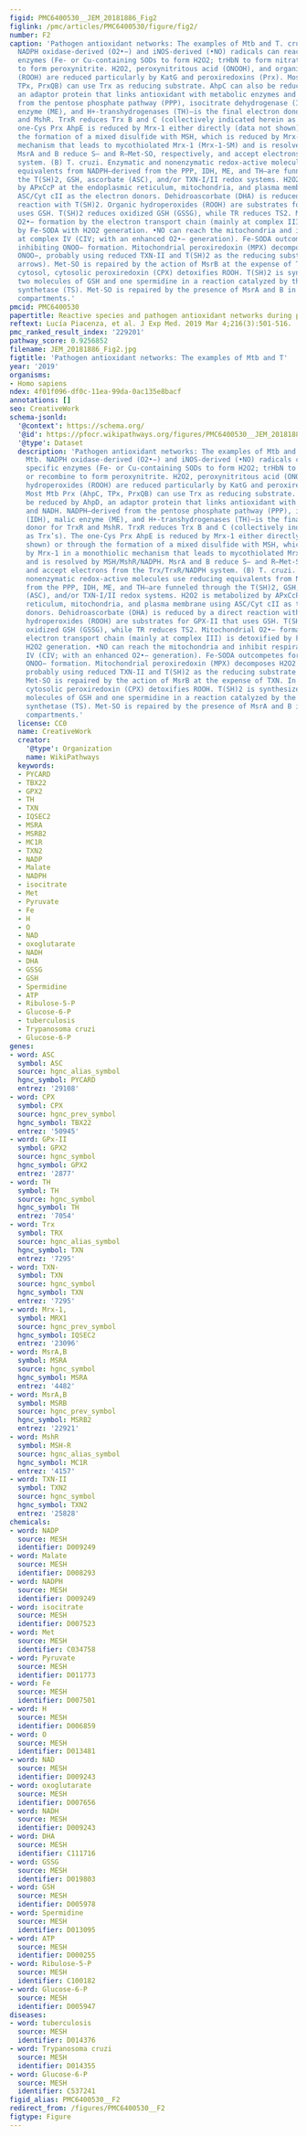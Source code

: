 ```yaml
---
figid: PMC6400530__JEM_20181886_Fig2
figlink: /pmc/articles/PMC6400530/figure/fig2/
number: F2
caption: 'Pathogen antioxidant networks: The examples of Mtb and T. cruzi. (A) Mtb.
  NADPH oxidase-derived (O2•−) and iNOS-derived (•NO) radicals can react with specific
  enzymes (Fe- or Cu-containing SODs to form H2O2; trHbN to form nitrate) or recombine
  to form peroxynitrite. H2O2, peroxynitritous acid (ONOOH), and organic hydroperoxides
  (ROOH) are reduced particularly by KatG and peroxiredoxins (Prx). Most Mtb Prx (AhpC,
  TPx, PrxQB) can use Trx as reducing substrate. AhpC can also be reduced by AhpD,
  an adaptor protein that links antioxidant with metabolic enzymes and NADH. NADPH—derived
  from the pentose phosphate pathway (PPP), isocitrate dehydrogenase (IDH), malic
  enzyme (ME), and H+-transhydrogenases (TH)—is the final electron donor for TrxR
  and MshR. TrxR reduces Trx B and C (collectively indicated herein as Trx’s). The
  one-Cys Prx AhpE is reduced by Mrx-1 either directly (data not shown) or through
  the formation of a mixed disulfide with MSH, which is reduced by Mrx-1 in a monothiolic
  mechanism that leads to mycothiolated Mrx-1 (Mrx-1-SM) and is resolved by MSH/MshR/NADPH.
  MsrA and B reduce S– and R–Met-SO, respectively, and accept electrons from the Trx/TrxR/NADPH
  system. (B) T. cruzi. Enzymatic and nonenzymatic redox-active molecules use reducing
  equivalents from NADPH—derived from the PPP, IDH, ME, and TH—are funneled through
  the T(SH)2, GSH, ascorbate (ASC), and/or TXN-I/II redox systems. H2O2 is metabolized
  by APxCcP at the endoplasmic reticulum, mitochondria, and plasma membrane using
  ASC/Cyt cII as the electron donors. Dehidroascorbate (DHA) is reduced by a direct
  reaction with T(SH)2. Organic hydroperoxides (ROOH) are substrates for GPX-II that
  uses GSH. T(SH)2 reduces oxidized GSH (GSSG), while TR reduces TS2. Mitochondrial
  O2•− formation by the electron transport chain (mainly at complex III) is detoxified
  by Fe-SODA with H2O2 generation. •NO can reach the mitochondria and inhibit respiration
  at complex IV (CIV; with an enhanced O2•− generation). Fe-SODA outcompetes for O2•−
  inhibiting ONOO− formation. Mitochondrial peroxiredoxin (MPX) decomposes H2O2 and/or
  ONOO−, probably using reduced TXN-II and T(SH)2 as the reducing substrate (dashed
  arrows). Met-SO is repaired by the action of MsrB at the expense of TXN. In the
  cytosol, cytosolic peroxiredoxin (CPX) detoxifies ROOH. T(SH)2 is synthesized from
  two molecules of GSH and one spermidine in a reaction catalyzed by the enzyme trypanothione
  synthetase (TS). Met-SO is repaired by the presence of MsrA and B in the different
  compartments.'
pmcid: PMC6400530
papertitle: Reactive species and pathogen antioxidant networks during phagocytosis.
reftext: Lucía Piacenza, et al. J Exp Med. 2019 Mar 4;216(3):501-516.
pmc_ranked_result_index: '229201'
pathway_score: 0.9256852
filename: JEM_20181886_Fig2.jpg
figtitle: 'Pathogen antioxidant networks: The examples of Mtb and T'
year: '2019'
organisms:
- Homo sapiens
ndex: 4f01f096-df0c-11ea-99da-0ac135e8bacf
annotations: []
seo: CreativeWork
schema-jsonld:
  '@context': https://schema.org/
  '@id': https://pfocr.wikipathways.org/figures/PMC6400530__JEM_20181886_Fig2.html
  '@type': Dataset
  description: 'Pathogen antioxidant networks: The examples of Mtb and T. cruzi. (A)
    Mtb. NADPH oxidase-derived (O2•−) and iNOS-derived (•NO) radicals can react with
    specific enzymes (Fe- or Cu-containing SODs to form H2O2; trHbN to form nitrate)
    or recombine to form peroxynitrite. H2O2, peroxynitritous acid (ONOOH), and organic
    hydroperoxides (ROOH) are reduced particularly by KatG and peroxiredoxins (Prx).
    Most Mtb Prx (AhpC, TPx, PrxQB) can use Trx as reducing substrate. AhpC can also
    be reduced by AhpD, an adaptor protein that links antioxidant with metabolic enzymes
    and NADH. NADPH—derived from the pentose phosphate pathway (PPP), isocitrate dehydrogenase
    (IDH), malic enzyme (ME), and H+-transhydrogenases (TH)—is the final electron
    donor for TrxR and MshR. TrxR reduces Trx B and C (collectively indicated herein
    as Trx’s). The one-Cys Prx AhpE is reduced by Mrx-1 either directly (data not
    shown) or through the formation of a mixed disulfide with MSH, which is reduced
    by Mrx-1 in a monothiolic mechanism that leads to mycothiolated Mrx-1 (Mrx-1-SM)
    and is resolved by MSH/MshR/NADPH. MsrA and B reduce S– and R–Met-SO, respectively,
    and accept electrons from the Trx/TrxR/NADPH system. (B) T. cruzi. Enzymatic and
    nonenzymatic redox-active molecules use reducing equivalents from NADPH—derived
    from the PPP, IDH, ME, and TH—are funneled through the T(SH)2, GSH, ascorbate
    (ASC), and/or TXN-I/II redox systems. H2O2 is metabolized by APxCcP at the endoplasmic
    reticulum, mitochondria, and plasma membrane using ASC/Cyt cII as the electron
    donors. Dehidroascorbate (DHA) is reduced by a direct reaction with T(SH)2. Organic
    hydroperoxides (ROOH) are substrates for GPX-II that uses GSH. T(SH)2 reduces
    oxidized GSH (GSSG), while TR reduces TS2. Mitochondrial O2•− formation by the
    electron transport chain (mainly at complex III) is detoxified by Fe-SODA with
    H2O2 generation. •NO can reach the mitochondria and inhibit respiration at complex
    IV (CIV; with an enhanced O2•− generation). Fe-SODA outcompetes for O2•− inhibiting
    ONOO− formation. Mitochondrial peroxiredoxin (MPX) decomposes H2O2 and/or ONOO−,
    probably using reduced TXN-II and T(SH)2 as the reducing substrate (dashed arrows).
    Met-SO is repaired by the action of MsrB at the expense of TXN. In the cytosol,
    cytosolic peroxiredoxin (CPX) detoxifies ROOH. T(SH)2 is synthesized from two
    molecules of GSH and one spermidine in a reaction catalyzed by the enzyme trypanothione
    synthetase (TS). Met-SO is repaired by the presence of MsrA and B in the different
    compartments.'
  license: CC0
  name: CreativeWork
  creator:
    '@type': Organization
    name: WikiPathways
  keywords:
  - PYCARD
  - TBX22
  - GPX2
  - TH
  - TXN
  - IQSEC2
  - MSRA
  - MSRB2
  - MC1R
  - TXN2
  - NADP
  - Malate
  - NADPH
  - isocitrate
  - Met
  - Pyruvate
  - Fe
  - H
  - O
  - NAD
  - oxoglutarate
  - NADH
  - DHA
  - GSSG
  - GSH
  - Spermidine
  - ATP
  - Ribulose-5-P
  - Glucose-6-P
  - tuberculosis
  - Trypanosoma cruzi
  - Glucose-6-P
genes:
- word: ASC
  symbol: ASC
  source: hgnc_alias_symbol
  hgnc_symbol: PYCARD
  entrez: '29108'
- word: CPX
  symbol: CPX
  source: hgnc_prev_symbol
  hgnc_symbol: TBX22
  entrez: '50945'
- word: GPx-II
  symbol: GPX2
  source: hgnc_symbol
  hgnc_symbol: GPX2
  entrez: '2877'
- word: TH
  symbol: TH
  source: hgnc_symbol
  hgnc_symbol: TH
  entrez: '7054'
- word: Trx
  symbol: TRX
  source: hgnc_alias_symbol
  hgnc_symbol: TXN
  entrez: '7295'
- word: TXN-
  symbol: TXN
  source: hgnc_symbol
  hgnc_symbol: TXN
  entrez: '7295'
- word: Mrx-1,
  symbol: MRX1
  source: hgnc_prev_symbol
  hgnc_symbol: IQSEC2
  entrez: '23096'
- word: MsrA,B
  symbol: MSRA
  source: hgnc_symbol
  hgnc_symbol: MSRA
  entrez: '4482'
- word: MsrA,B
  symbol: MSRB
  source: hgnc_prev_symbol
  hgnc_symbol: MSRB2
  entrez: '22921'
- word: MshR
  symbol: MSH-R
  source: hgnc_alias_symbol
  hgnc_symbol: MC1R
  entrez: '4157'
- word: TXN-II
  symbol: TXN2
  source: hgnc_symbol
  hgnc_symbol: TXN2
  entrez: '25828'
chemicals:
- word: NADP
  source: MESH
  identifier: D009249
- word: Malate
  source: MESH
  identifier: D008293
- word: NADPH
  source: MESH
  identifier: D009249
- word: isocitrate
  source: MESH
  identifier: D007523
- word: Met
  source: MESH
  identifier: C034758
- word: Pyruvate
  source: MESH
  identifier: D011773
- word: Fe
  source: MESH
  identifier: D007501
- word: H
  source: MESH
  identifier: D006859
- word: O
  source: MESH
  identifier: D013481
- word: NAD
  source: MESH
  identifier: D009243
- word: oxoglutarate
  source: MESH
  identifier: D007656
- word: NADH
  source: MESH
  identifier: D009243
- word: DHA
  source: MESH
  identifier: C111716
- word: GSSG
  source: MESH
  identifier: D019803
- word: GSH
  source: MESH
  identifier: D005978
- word: Spermidine
  source: MESH
  identifier: D013095
- word: ATP
  source: MESH
  identifier: D000255
- word: Ribulose-5-P
  source: MESH
  identifier: C100182
- word: Glucose-6-P
  source: MESH
  identifier: D005947
diseases:
- word: tuberculosis
  source: MESH
  identifier: D014376
- word: Trypanosoma cruzi
  source: MESH
  identifier: D014355
- word: Glucose-6-P
  source: MESH
  identifier: C537241
figid_alias: PMC6400530__F2
redirect_from: /figures/PMC6400530__F2
figtype: Figure
---
```

